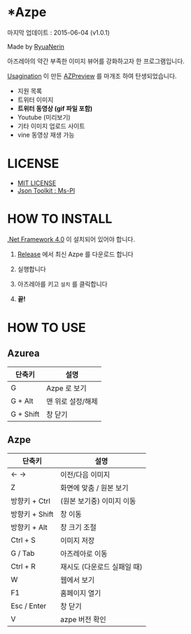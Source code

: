 # *Azpe

마지막 업데이트 : 2015-06-04 (v1.0.1)

Made by [RyuaNerin](https://ryuanerin.kr/)

아즈레아의 약간 부족한 이미지 뷰어를 강화하고자 한 프로그램입니다.

[Usagination](https://github.com/Usagination) 이 만든 [AZPreview](https://github.com/Usagination/AZPreview) 를 마개조 하여 탄생되었습니다.


* 지원 목록
 * 트위터 이미지
 * **트위터 동영상 (gif 파일 포함)**
 * Youtube (미리보기)
 * 기타 이미지 업로드 사이트
 * vine 동영상 재생 가능


# LICENSE
* [MIT LICENSE](/LICENSE)
* [Json Toolkit : Ms-Pl](http://jsontoolkit.codeplex.com/license)


# HOW TO INSTALL

[.Net Framework 4.0](https://www.microsoft.com/ko-kr/download/details.aspx?id=17851) 이 설치되어 있어야 합니다.

1. [Release](https://github.com/RyuaNerin/Azpe/releases) 에서 최신 Azpe 를 다운로드 합니다

2. 실행합니다

3. 아즈레아를 키고 `설치` 를 클릭합니다

4. **끝!**


# HOW TO USE
## Azurea
|단축키|설명|
|---|---|
|G|Azpe 로 보기|
|G + Alt|맨 위로 설정/해제|
|G + Shift|창 닫기|


## Azpe
|단축키|설명|
|---|---|
|← →|이전/다음 이미지|
|Z|화면에 맞춤 / 원본 보기|
|방향키 + Ctrl|(원본 보기중) 이미지 이동|
|방향키 + Shift|창 이동|
|방향키 + Alt| 창 크기 조절|
|Ctrl + S|이미지 저장|
|G / Tab|아즈레아로 이동|
|Ctrl + R|재시도 (다운로드 실패일 때)|
|W|웹에서 보기|
|F1|홈페이지 열기|
|Esc / Enter|창 닫기|
|V|azpe 버전 확인|
